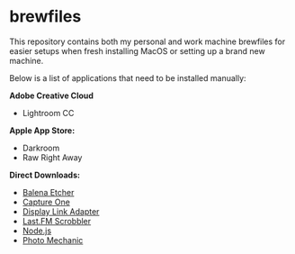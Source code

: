 # brewfiles
This repository contains both my personal and work machine brewfiles for easier setups when fresh installing MacOS or setting up a brand new machine.

Below is a list of applications that need to be installed manually:

**Adobe Creative Cloud**
- Lightroom CC

**Apple App Store:**
- Darkroom
- Raw Right Away

**Direct Downloads:**
- [Balena Etcher](https://www.balena.io/etcher/)
- [Capture One](https://www.captureone.com/en)
- [Display Link Adapter](https://www.synaptics.com/products/displaylink-graphics/downloads/macos)
- [Last.FM Scrobbler](https://www.last.fm/about/trackmymusic)
- [Node.js](https://nodejs.org/en/)
- [Photo Mechanic](https://home.camerabits.com/)

